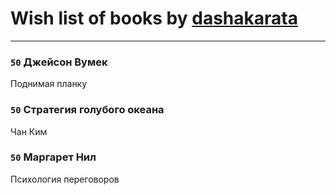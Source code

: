# Wish list of books by [dashakarata](http://vk.com/id4468151)
---

### `50` Джейсон Вумек
Поднимая планку

### `50` Стратегия голубого океана
Чан Ким

### `50` Маргарет Нил
Психология переговоров

